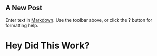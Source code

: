 ## A New Post

Enter text in [Markdown](http://daringfireball.net/projects/markdown/). Use the toolbar above, or click the **?** button for formatting help.

# Hey Did This Work?
